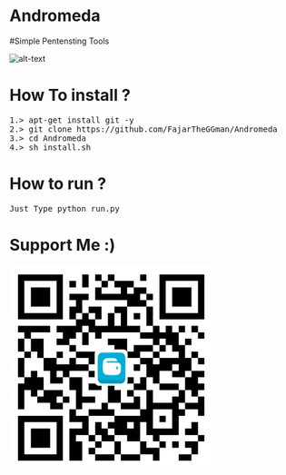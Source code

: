 # Andromeda
#Simple Pentensting Tools

![alt-text](https://github.com/FajarTheGGman/Andromeda/blob/master/.%2C/andromeda.PNG)

# How To install ?
<pre>
1.> apt-get install git -y
2.> git clone https://github.com/FajarTheGGman/Andromeda
3.> cd Andromeda
4.> sh install.sh
</pre>

# How to run ?
<pre>
Just Type python run.py
</pre>

# Support Me :)
![donate](https://raw.githubusercontent.com/FajarTheGGman/F-Tools/master/.images/donate.jpeg)
